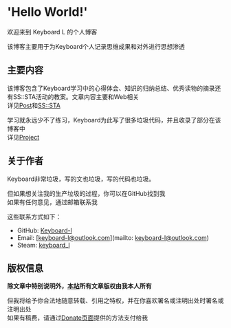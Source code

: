 # 'Hello World!'

欢迎来到 Keyboard L 的个人博客

该博客主要用于为Keyboard个人记录思维成果和对外进行思想渗透

## 主要内容

该博客包含了Keyboard学习中的心得体会、知识的归纳总结、优秀读物的摘录还有SS::STA活动的教案。文章内容主要和Web相关  
详见[Post](post/index.md)和[SS::STA](sssta/index.md)

学习就永远少不了练习，Keyboard为此写了很多垃圾代码，并且收录了部分在该博客中  
详见[Project](projects/index.md)

## 关于作者

Keyboard非常垃圾，写的文也垃圾，写的代码也垃圾。

但如果想关注我的生产垃圾的过程，你可以在GitHub找到我  
如果有任何意见，通过邮箱联系我

这些联系方式如下：

- GitHub: [Keyboard-l](https://github.com/Keyboard-l)
- Email: [keyboard-l@outlook.com](mailto: keyboard-l@outlook.com)
- Steam: [keyboard_l](http://steamcommunity.com/id/keyboard_l)

## 版权信息

**除文章中特别说明外，[本站](https://blog.keybrl.ink)所有文章版权由我本人所有**

但我将给予你合法地随意转载、引用之特权，并在你喜欢署名或注明出处时署名或注明出处  
如果有稿费，请通过[Donate页面](donate.md)提供的方法支付给我
